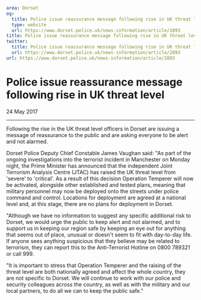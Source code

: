 ```yaml
area: Dorset
og:
  title: Police issue reassurance message following rise in UK threat level
  type: website
  url: https://www.dorset.police.uk/news-information/article/2893
title: Police issue reassurance message following rise in UK threat level |
twitter:
  title: Police issue reassurance message following rise in UK threat level
  url: https://www.dorset.police.uk/news-information/article/2893
url: https://www.dorset.police.uk/news-information/article/2893
```

# Police issue reassurance message following rise in UK threat level

24 May 2017

* * *

Following the rise in the UK threat level officers in Dorset are issuing a message of reassurance to the public and are asking everyone to be alert and not alarmed.

Dorset Police Deputy Chief Constable James Vaughan said: "As part of the ongoing investigations into the terrorist incident in Manchester on Monday night, the Prime Minister has announced that the independent Joint Terrorism Analysis Centre (JTAC) has raised the UK threat level from 'severe' to 'critical'. As a result of this decision Operation Temperer will now be activated, alongside other established and tested plans, meaning that military personnel may now be deployed onto the streets under police command and control. Locations for deployment are agreed at a national level and, at this stage, there are no plans for deployment in Dorset.

"Although we have no information to suggest any specific additional risk to Dorset, we would urge the public to keep alert and not alarmed, and to support us in keeping our region safe by keeping an eye out for anything that seems out of place, unusual or doesn't seem to fit with day-to-day life. If anyone sees anything suspicious that they believe may be related to terrorism, they can report this to the Anti-Terrorist Hotline on 0800 789321 or call 999.

"It is important to stress that Operation Temperer and the raising of the threat level are both nationally agreed and affect the whole country, they are not specific to Dorset. We will continue to work with our police and security colleagues across the country, as well as with the military and our local partners, to do all we can to keep the public safe."
